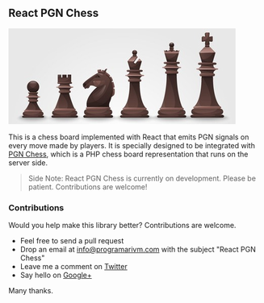 ## React PGN Chess

![React PGN Chess](/resources/black-chess-pieces.jpg?raw=true)

This is a chess board implemented with React that emits PGN signals on every move made by players. It is specially designed to be integrated with [PGN Chess](https://github.com/programarivm/pgn-chess), which is a PHP chess board representation that runs on the server side.

> Side Note: React PGN Chess is currently on development. Please be patient. Contributions are welcome!

### Contributions

Would you help make this library better? Contributions are welcome.

- Feel free to send a pull request
- Drop an email at info@programarivm.com with the subject "React PGN Chess"
- Leave me a comment on [Twitter](https://twitter.com/programarivm)
- Say hello on [Google+](https://plus.google.com/+Programarivm)

Many thanks.
